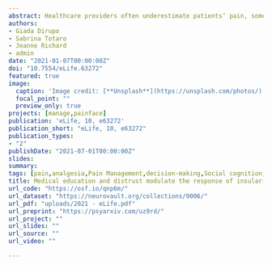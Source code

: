 ```yaml
---
abstract: Healthcare providers often underestimate patients’ pain, sometimes even when aware of their reports. This could be the effect of experience reducing sensitivity to others pain, or distrust toward patients’ self-evaluations. Across multiple experiments (375 participants), we tested whether senior medical students differed from younger colleagues and lay controls in the way they assess people’s pain and take into consideration their feedback. We found that medical training affected the sensitivity to pain faces, an effect shown by the lower ratings and highlighted by a decrease in neural response of the insula and cingulate cortex. Instead, distrust toward the expressions’ authenticity affected the processing of feedbacks, by decreasing activity in the ventral striatum whenever patients’ self-reports matched participants’ evaluations, and by promoting strong reliance on the opinion of other doctors. Overall, our study underscores the multiple processes which might influence the evaluation of others’ pain at the early stages of medical career.
authors:
- Giada Dirupo
- Sabrina Totaro
- Jeanne Richard
- admin
date: "2021-01-07T00:00:00Z"
doi: "10.7554/eLife.63272"
featured: true
image: 
  caption: 'Image credit: [**Unsplash**](https://unsplash.com/photos/)'
  focal_point: ""
  preview_only: true
projects: [manage,painface]
publication: 'eLife, 10, e63272'
publication_short: "eLife, 10, e63272"
publication_types:
- "2"
publishDate: "2021-07-01T00:00:00Z"
slides: 
summary:
tags: [pain,analgesia,Pain Management,decision-making,Social cognition,Social interactions,Social Influence,Conformity,Facial Expressions,face processing,fMRI,neuroimaging,Insula,Cingulate Cortex,dMPFC,Prefrontal cortex,ventral striatum,Reward,Feedback,Uncertainty]
title: Medical education and distrust modulate the response of insular-cingulate network and ventral striatum in pain diagnosis
url_code: "https://osf.io/qnp6m/"
url_dataset: "https://neurovault.org/collections/9006/"
url_pdf: "uploads/2021 - eLife.pdf"
url_preprint: "https://psyarxiv.com/uz9rd/"
url_project: ""
url_slides: ""
url_source: ""
url_video: ""

---
```

